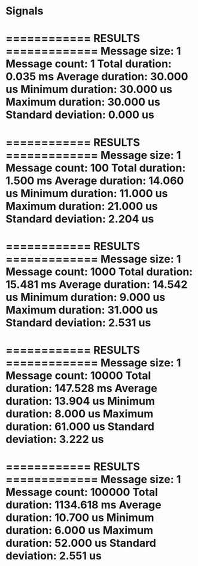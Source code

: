 # Signals

============ RESULTS =============
Message size:       1
Message count:      1
Total duration:     0.035  ms
Average duration:   30.000  us
Minimum duration:   30.000  us
Maximum duration:   30.000  us
Standard deviation: 0.000  us
==================================

============ RESULTS =============
Message size:       1
Message count:      100
Total duration:     1.500  ms
Average duration:   14.060  us
Minimum duration:   11.000  us
Maximum duration:   21.000  us
Standard deviation: 2.204  us
==================================

============ RESULTS =============
Message size:       1
Message count:      1000
Total duration:     15.481  ms
Average duration:   14.542  us
Minimum duration:   9.000  us
Maximum duration:   31.000  us
Standard deviation: 2.531  us
==================================

============ RESULTS =============
Message size:       1
Message count:      10000
Total duration:     147.528  ms
Average duration:   13.904  us
Minimum duration:   8.000  us
Maximum duration:   61.000  us
Standard deviation: 3.222  us
==================================

============ RESULTS =============
Message size:       1
Message count:      100000
Total duration:     1134.618  ms
Average duration:   10.700  us
Minimum duration:   6.000  us
Maximum duration:   52.000  us
Standard deviation: 2.551  us
==================================
